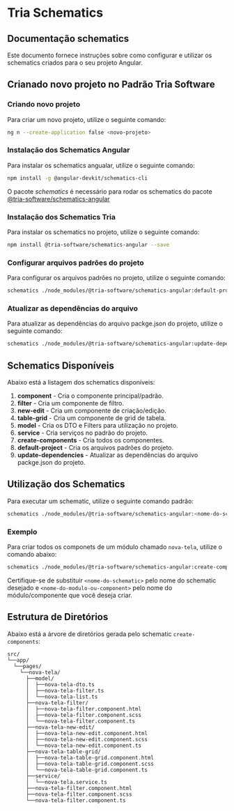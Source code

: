 # Tria Schematics

## Documentação schematics

Este documento fornece instruções sobre como configurar e utilizar os schematics criados para o seu projeto Angular.

## Crianado novo projeto no Padrão Tria Software

### Criando novo projeto

Para criar um novo projeto, utilize o seguinte comando:

```bash
ng n --create-application false <novo-projeto>
```

### Instalação dos Schematics Angular

Para instalar os schematics angualar, utilize o seguinte comando:

```bash
npm install -g @angular-devkit/schematics-cli
```

O pacote _schematics_ é necessário para rodar os schematics do pacote [@tria-software/schematics-angular](https://www.npmjs.com/package/@tria-software/schematics-angular)

### Instalação dos Schematics Tria

Para instalar os schematics no projeto, utilize o seguinte comando:

```bash
npm install @tria-software/schematics-angular --save
```

### Configurar arquivos padrões do projeto

Para configurar os arquivos padrões no projeto, utilize o seguinte comando:

```bash
schematics ./node_modules/@tria-software/schematics-angular:default-project . --dry-run false
```

### Atualizar as dependências do arquivo

Para atualizar as dependências do arquivo packge.json do projeto, utilize o seguinte comando:

```bash
schematics ./node_modules/@tria-software/schematics-angular:update-dependencies . --dry-run false
```

## Schematics Disponíveis

Abaixo está a listagem dos schematics disponíveis:

1. **component** - Cria o componente principal/padrão.
2. **filter** - Cria um componente de filtro.
3. **new-edit** - Cria um componente de criação/edição.
4. **table-grid** - Cria um componente de grid de tabela.
5. **model** - Cria os DTO e Filters para utilização no projeto.
6. **service** - Cria serviços no padrão do projeto.
7. **create-components** - Cria todos os componentes.
8. **default-project** - Cria os arquivos padrões do projeto.
9. **update-dependencies** - Atualizar as dependências do arquivo packge.json do projeto.

## Utilização dos Schematics

Para executar um schematic, utilize o seguinte comando padrão:

```bash
schematics ./node_modules/@tria-software/schematics-angular:<nome-do-schematic> <nome-do-modulo-ou-component>
```

### Exemplo

Para criar todos os componets de um módulo chamado `nova-tela`, utilize o comando abaixo:

```bash
schematics ./node_modules/@tria-software/schematics-angular:create-components nova-tela
```

Certifique-se de substituir `<nome-do-schematic>` pelo nome do schematic desejado e `<nome-do-modulo-ou-component>` pelo nome do módulo/componente que você deseja criar.

## Estrutura de Diretórios

Abaixo está a árvore de diretórios gerada pelo schematic `create-components`:

```
src/
└──app/
  └──pages/
    └──nova-tela/
      ├──model/
      │  ├──nova-tela-dto.ts
      │  ├──nova-tela-filter.ts
      │  └──nova-tela-list.ts
      ├──nova-tela-filter/
      │  ├──nova-tela-filter.component.html
      │  ├──nova-tela-filter.component.scss
      │  └──nova-tela-filter.component.ts
      ├──nova-tela-new-edit/
      │  ├──nova-tela-new-edit.component.html
      │  ├──nova-tela-new-edit.component.scss
      │  └──nova-tela-new-edit.component.ts
      ├──nova-tela-table-grid/
      │  ├──nova-tela-table-grid.component.html
      │  ├──nova-tela-table-grid.component.scss
      │  └──nova-tela-table-grid.component.ts
      ├──service/
      │  └──nova-tela.service.ts
      ├──nova-tela-filter.component.html
      ├──nova-tela-filter.component.scss
      └──nova-tela-filter.component.ts
```
